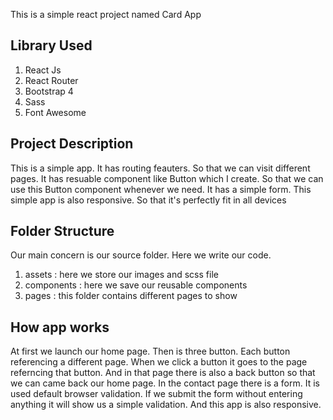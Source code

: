 This is a simple react project named Card App

## Library Used

1. React Js
2. React Router
3. Bootstrap 4
4. Sass
5. Font Awesome

## Project Description

This is a simple app. It has routing feauters. So that we can visit different pages. It has resuable component like Button which I create. So that we can use this Button component whenever we need. It has a simple form. This simple app is also responsive. So that it's perfectly fit in all devices

## Folder Structure

Our main concern is our source folder. Here we write our code.

1. assets : here we store our images and scss file
2. components : here we save our reusable components
3. pages : this folder contains different pages to show

## How app works

At first we launch our home page. Then is three button. Each button referencing a different page. When we click a button it goes to the page referncing that button. And in that page there is also a back button so that we can came back our home page. In the contact page there is a form. It is used default browser validation. If we submit the form without entering anything it will show us a simple validation. And this app is also responsive.

